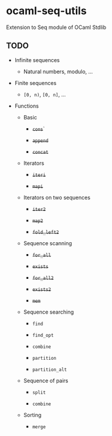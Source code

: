 # ocaml-seq-utils
Extension to Seq module of OCaml Stdlib

## TODO

- Infinite sequences

    - Natural numbers, modulo, ...

- Finite sequences

    - `[0, n)`, `[0, n]`, ...

- Functions

    - Basic
    
        - ~~`cons`~~`

        - ~~`append`~~

        - ~~`concat`~~

    - Iterators

        - ~~`iteri`~~

        - ~~`mapi`~~

    - Iterators on two sequences

        - ~~`iter2`~~

        - ~~`map2`~~

        - ~~`fold_left2`~~

    - Sequence scanning
        - ~~`for_all`~~

        - ~~`exists`~~

        - ~~`for_all2`~~

        - ~~`exists2`~~

        - ~~`mem`~~

    - Sequence searching

        - `find`

        - `find_opt`

        - `combine`

        - `partition`

        - `partition_alt`

    - Sequence of pairs

        - `split`

        - `combine`

    - Sorting

        - `merge`
